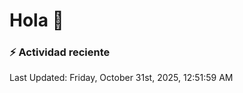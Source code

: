 # Hola 👋 

### :zap: Actividad reciente

<!--RECENT_ACTIVITY:start-->
<!--RECENT_ACTIVITY:end-->


<!--RECENT_ACTIVITY:last_update-->
Last Updated: Friday, October 31st, 2025, 12:51:59 AM
<!--RECENT_ACTIVITY:last_update_end-->
